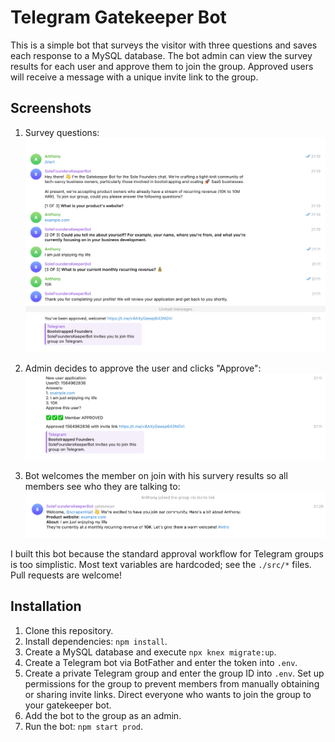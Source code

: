 # Telegram Gatekeeper Bot

This is a simple bot that surveys the visitor with three questions and saves each response to a MySQL database. The bot admin can view the survey results for each user and approve them to join the group. Approved users will receive a message with a unique invite link to the group.

## Screenshots
1. Survey questions:
![Survey](/scrn1.png)

2. Admin decides to approve the user and clicks "Approve":
![Introduction on join](/scrn2.png)

3. Bot welcomes the member on join with his survery results so all members see who they are talking to:
![Introduction on join](/scrn3.png)

I built this bot because the standard approval workflow for Telegram groups is too simplistic. Most text variables are hardcoded; see the `./src/*` files. Pull requests are welcome!

## Installation
1. Clone this repository.
2. Install dependencies: `npm install`.
3. Create a MySQL database and execute `npx knex migrate:up`.
4. Create a Telegram bot via BotFather and enter the token into `.env`.
5. Create a private Telegram group and enter the group ID into `.env`. Set up permissions for the group to prevent members from manually obtaining or sharing invite links. Direct everyone who wants to join the group to your gatekeeper bot.
6. Add the bot to the group as an admin.
7. Run the bot: `npm start prod`.
